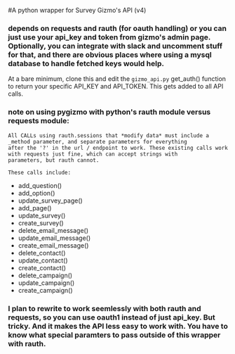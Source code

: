 #A python wrapper for Survey Gizmo's API (v4)
### depends on requests and rauth (for oauth handling) or you can just use your api_key and token from gizmo's admin page. Optionally, you can integrate with slack and uncomment stuff for that, and there are obvious places where using a mysql database to handle fetched keys would help.

At a bare minimum, clone this and edit the ``gizmo_api.py`` get_auth() function to return your specific API_KEY and API_TOKEN. This gets added to all API calls.

### note on using pygizmo with python's rauth module versus requests module:

    All CALLs using rauth.sessions that *modify data* must include a _method parameter, and separate parameters for everything
    after the '?' in the url / endpoint to work. These existing calls work with requests just fine, which can accept strings with
    parameters, but rauth cannot.
    
    These calls include:

* add_question()
* add_option()
* update_survey_page()
* add_page()
* update_survey()
* create_survey()
* delete_email_message()
* update_email_message()
* create_email_message()
* delete_contact()
* update_contact()
* create_contact()
* delete_campaign()
* update_campaign()
* create_campaign()

### I plan to rewrite to work seemlessly with both rauth and requests, so you can use oauth1 instead of just api_key. But tricky. And it makes the API less easy to work with. You have to know what special paramters to pass outside of this wrapper with rauth.

